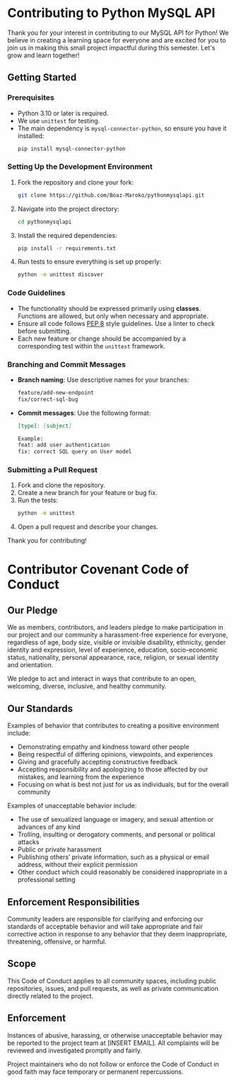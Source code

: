 
# Contributing to Python MySQL API

Thank you for your interest in contributing to our MySQL API for Python! We believe in creating a learning space for everyone and are excited for you to join us in making this small project impactful during this semester. Let's grow and learn together!

## Getting Started

### Prerequisites
- Python 3.10 or later is required.
- We use `unittest` for testing.
- The main dependency is `mysql-connector-python`, so ensure you have it installed:
  ```bash
  pip install mysql-connector-python
  ```

### Setting Up the Development Environment
1. Fork the repository and clone your fork:
   ```bash
   git clone https://github.com/Boaz-Maroko/pythonmysqlapi.git
   ```
2. Navigate into the project directory:
   ```bash
   cd pythonmysqlapi
   ```
3. Install the required dependencies:
   ```bash
   pip install -r requirements.txt
   ```
4. Run tests to ensure everything is set up properly:
   ```bash
   python -m unittest discover
   ```

### Code Guidelines

- The functionality should be expressed primarily using **classes**. Functions are allowed, but only when necessary and appropriate.
- Ensure all code follows [PEP 8](https://pep8.org/) style guidelines. Use a linter to check before submitting.
- Each new feature or change should be accompanied by a corresponding test within the `unittest` framework.

### Branching and Commit Messages

- **Branch naming**: Use descriptive names for your branches:
   ```markdown
   feature/add-new-endpoint
   fix/correct-sql-bug
   ```
- **Commit messages**: Use the following format:
   ```markdown
   [type]: [subject]
   
   Example:
   feat: add user authentication
   fix: correct SQL query on User model
   ```

### Submitting a Pull Request

1. Fork and clone the repository.
2. Create a new branch for your feature or bug fix.
3. Run the tests:
   ```bash
   python -m unittest
   ```
4. Open a pull request and describe your changes.

Thank you for contributing!



# Contributor Covenant Code of Conduct

## Our Pledge

We as members, contributors, and leaders pledge to make participation in our project and our community a harassment-free experience for everyone, regardless of age, body size, visible or invisible disability, ethnicity, gender identity and expression, level of experience, education, socio-economic status, nationality, personal appearance, race, religion, or sexual identity and orientation.

We pledge to act and interact in ways that contribute to an open, welcoming, diverse, inclusive, and healthy community.

## Our Standards

Examples of behavior that contributes to creating a positive environment include:

* Demonstrating empathy and kindness toward other people
* Being respectful of differing opinions, viewpoints, and experiences
* Giving and gracefully accepting constructive feedback
* Accepting responsibility and apologizing to those affected by our mistakes, and learning from the experience
* Focusing on what is best not just for us as individuals, but for the overall community

Examples of unacceptable behavior include:

* The use of sexualized language or imagery, and sexual attention or advances of any kind
* Trolling, insulting or derogatory comments, and personal or political attacks
* Public or private harassment
* Publishing others’ private information, such as a physical or email address, without their explicit permission
* Other conduct which could reasonably be considered inappropriate in a professional setting

## Enforcement Responsibilities

Community leaders are responsible for clarifying and enforcing our standards of acceptable behavior and will take appropriate and fair corrective action in response to any behavior that they deem inappropriate, threatening, offensive, or harmful.

## Scope

This Code of Conduct applies to all community spaces, including public repositories, issues, and pull requests, as well as private communication directly related to the project.

## Enforcement

Instances of abusive, harassing, or otherwise unacceptable behavior may be reported to the project team at [INSERT EMAIL]. All complaints will be reviewed and investigated promptly and fairly.

Project maintainers who do not follow or enforce the Code of Conduct in good faith may face temporary or permanent repercussions.
